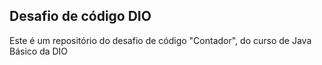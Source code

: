 ## Desafio de código DIO

Este é um repositório do desafio de código "Contador", do curso de Java Básico da DIO


 
 
